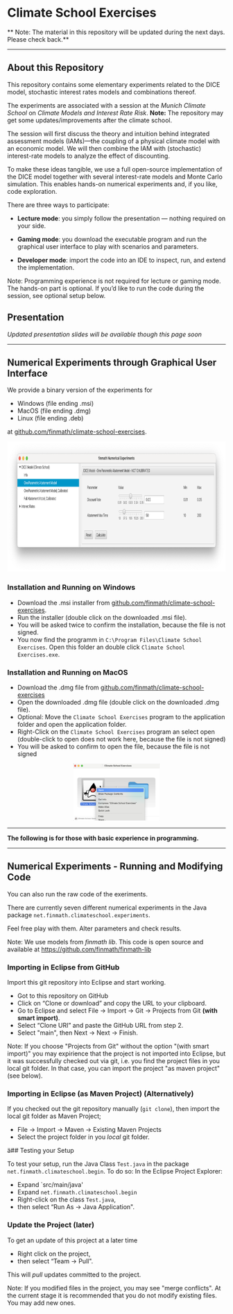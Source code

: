 # Climate School Exercises


** Note: The material in this repository will be updated during the next days. Please check back.**

------


## About this Repository

This repository contains some elementary experiments related to the DICE model, stochastic interest rates models and combinations thereof.

The experiments are associated with a session at the *Munich Climate School* on *Climate Models and Interest Rate Risk*. **Note:** The repository may get some updates/improvements after the climate school.

The session will first discuss the theory and intuition behind integrated assessment models (IAMs)—the coupling of a physical climate model with an economic model. We will then combine the IAM with (stochastic) interest-rate models to analyze the effect of discounting.

To make these ideas tangible, we use a full open-source implementation of the DICE model together with several interest-rate models and Monte Carlo simulation. This enables hands-on numerical experiments and, if you like, code exploration.

There are three ways to participate:

- **Lecture mode**: you simply follow the presentation — nothing required on your side.

- **Gaming mode**: you download the executable program and run the graphical user interface to play with scenarios and parameters.

- **Developer mode**: import the code into an IDE to inspect, run, and extend the implementation.

Note: Programming experience is not required for lecture or gaming mode. The hands-on part is optional.
If you’d like to run the code during the session, see optional setup below.

## Presentation

*Updated presentation slides will be available though this page soon*

------

## Numerical Experiments through Graphical User Interface

We provide a binary version of the experiments for

- Windows (file ending .msi)
- MacOS (file ending .dmg)
- Linux (file ending .deb)

at [github.com/finmath/climate-school-exercises](https://github.com/finmath/climate-school-exercises/releases/latest).

<p align="center"><img src="doc/images/finmath-climate-school-experiments.png" alt="" height="300"/></p>

### Installation and Running on Windows

- Download the .msi installer from [github.com/finmath/climate-school-exercises](https://github.com/finmath/climate-school-exercises/releases/latest).
- Run the installer (double click on the downloaded .msi file).
- You will be asked twice to confirm the installation, because the file is not signed.
- You now find the programm in `C:\Program Files\Climate School Exercises`. Open this folder an double click `Climate School Exercises.exe`.

### Installation and Running on MacOS

- Download the .dmg file from [github.com/finmath/climate-school-exercises](https://github.com/finmath/climate-school-exercises/releases/latest)
- Open the downloaded .dmg file (double click on the downloaded .dmg file).
- Optional: Move the  `Climate School Exercises` program to the application folder and open the application folder.
- Right-Click on the `Climate School Exercises` program an select open (double-click to open does not work here, because the file is not signed)
- You will be asked to confirm to open the file, because the file is not signed

<p align="center"><img src="doc/images/macos-context-menu-open.png" alt="isolated" width="200"/></p>

------

**The following is for those with basic experience in programming.**

------


## Numerical Experiments - Running and Modifying Code

You can also run the raw code of the exeriments.

There are currently seven different numerical experiments in the Java package `net.finmath.climateschool.experiments`.

Feel free play with them. Alter parameters and check results.

Note: We use models from *finmath lib*. This code is open source and available at https://github.com/finmath/finmath-lib

### Importing in Eclipse from GitHub

Import this git repository into Eclipse and start working.

- Got to this repository on GitHub
- Click on “Clone or download” and copy the URL to your clipboard.
- Go to Eclipse and select File → Import → Git → Projects from Git **(with smart import)**.
- Select “Clone URI” and paste the GitHub URL from step 2.
- Select "main", then Next → Next → Finish.

Note: If you choose "Projects from Git" without the option "(with smart import)" you may expirience that
the project is not imported into Eclipse, but it was successfully checked out via git, i.e. you
find the project files in you local git folder. In that case, you can import the project "as maven project"
(see below).

### Importing in Eclipse (as Maven Project) (Alternatively)

If you checked out the git repository manually (`git clone`), then import
the local git folder as Maven Project;

- File → Import → Maven → Existing Maven Projects
- Select the project folder in you *local* git folder.

ä## Testing your Setup

To test your setup, run the Java Class `Test.java` in the package `net.finmath.climateschool.begin`. To do so: In the Eclipse Project Explorer:

- Expand `src/main/java'
- Expand `net.finmath.climateschool.begin`
- Right-click on the class `Test.java`,
- then select “Run As → Java Application".
  
### Update the Project (later)

To get an update of this project at a later time

- Right click on the project,
- then select “Team → Pull".
 
 This will *pull* updates committed to the project.
 
Note: If you modified files in the project, you may see "merge conflicts". At the current stage it is recommended that you do not modify existing files. You may add new ones.